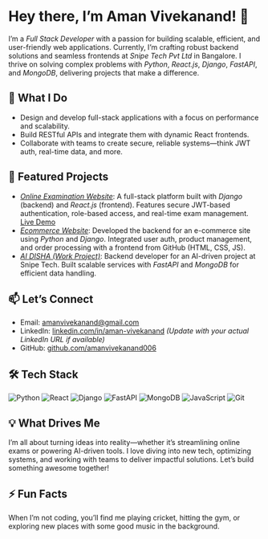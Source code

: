 # Hey there, I’m Aman Vivekanand! 👋

I’m a *Full Stack Developer* with a passion for building scalable, efficient, and user-friendly web applications. Currently, I’m crafting robust backend solutions and seamless frontends at *Snipe Tech Pvt Ltd* in Bangalore. I thrive on solving complex problems with *Python*, *React.js*, *Django*, *FastAPI*, and *MongoDB*, delivering projects that make a difference.

## 🔧 What I Do
- Design and develop full-stack applications with a focus on performance and scalability.
- Build RESTful APIs and integrate them with dynamic React frontends.
- Collaborate with teams to create secure, reliable systems—think JWT auth, real-time data, and more.

## 🌟 Featured Projects
- *[Online Examination Website](https://github.com/amanvivekanand006/online-examination-website)*: A full-stack platform built with *Django* (backend) and *React.js* (frontend). Features secure JWT-based authentication, role-based access, and real-time exam management. [Live Demo](https://online-examination-website-frontend.vercel.app/)
- *[Ecommerce Website](https://github.com/amanvivekanand006/ecommerce-website)*: Developed the backend for an e-commerce site using *Python* and *Django*. Integrated user auth, product management, and order processing with a frontend from GitHub (HTML, CSS, JS).
- *[AI DISHA (Work Project)](https://github.com/amanvivekanand006/ai-disha)*: Backend developer for an AI-driven project at Snipe Tech. Built scalable services with *FastAPI* and *MongoDB* for efficient data handling.

## 📫 Let’s Connect
- Email: [amanvivekanand@gmail.com](mailto:amanvivekanand@gmail.com)
- LinkedIn: [linkedin.com/in/aman-vivekanand](https://linkedin.com/in/aman-vivekanand) *(Update with your actual LinkedIn URL if available)*
- GitHub: [github.com/amanvivekanand006](https://github.com/amanvivekanand006)

## 🛠 Tech Stack
![Python](https://img.shields.io/badge/-Python-3776AB?logo=python&logoColor=white)
![React](https://img.shields.io/badge/-React-61DAFB?logo=react&logoColor=white)
![Django](https://img.shields.io/badge/-Django-092E20?logo=django&logoColor=white)
![FastAPI](https://img.shields.io/badge/-FastAPI-009688?logo=fastapi&logoColor=white)
![MongoDB](https://img.shields.io/badge/-MongoDB-47A248?logo=mongodb&logoColor=white)
![JavaScript](https://img.shields.io/badge/-JavaScript-F7DF1E?logo=javascript&logoColor=black)
![Git](https://img.shields.io/badge/-Git-F05032?logo=git&logoColor=white)

## 💡 What Drives Me
I’m all about turning ideas into reality—whether it’s streamlining online exams or powering AI-driven tools. I love diving into new tech, optimizing systems, and working with teams to deliver impactful solutions. Let’s build something awesome together!

## ⚡ Fun Facts
When I’m not coding, you’ll find me playing cricket, hitting the gym, or exploring new places with some good music in the background.

